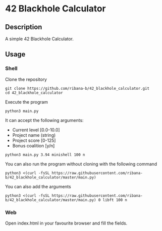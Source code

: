 # 42 Blackhole Calculator

## Description

A simple 42 Blackhole Calculator.

## Usage

### Shell

Clone the repository
```shell
git clone https://github.com/ribana-b/42_blackhole_calculator.git
cd 42_blackhole_calculator
```

Execute the program
```shell
python3 main.py
```

It can accept the following arguments:
- Current level [0.0-10.0]
- Project name (string)
- Project score [0-125]
- Bonus coalition [y/n]

```shell
python3 main.py 3.94 minishell 100 n
```

You can also run the program without cloning with the following command
```shell
python3 <(curl -fsSL https://raw.githubusercontent.com/ribana-b/42_blackhole_calculator/master/main.py)
```
You can also add the arguments
```shell
python3 <(curl -fsSL https://raw.githubusercontent.com/ribana-b/42_blackhole_calculator/master/main.py) 0 libft 100 n
```

### Web

Open index.html in your favourite browser and fill the fields.
